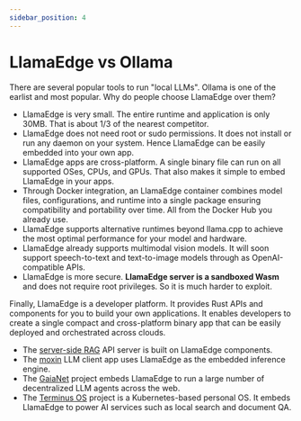 ```yaml
---
sidebar_position: 4
---
```


# LlamaEdge vs Ollama

There are several popular tools to run "local LLMs". Ollama is one of the earlist and most popular. Why do people
choose LlamaEdge over them?

* LlamaEdge is very small. The entire runtime and application is only 30MB. That is about 1/3 of the nearest competitor.
* LlamaEdge does not need root or sudo permissions. It does not install or run any daemon on your system. Hence LlamaEdge can be easily embedded into your own app.
* LlamaEdge apps are cross-platform. A single binary file can run on all supported OSes, CPUs, and GPUs. That also makes it simple to embed LlamaEdge in your apps.
* Through Docker integration, an LlamaEdge container combines model files, configurations, and runtime into a single package ensuring compatibility and portability over time. All from the Docker Hub you already use.
* LlamaEdge supports alternative runtimes beyond llama.cpp to achieve the most optimal performance for your model and hardware.
* LlamaEdge already supports multimodal vision models. It will soon support speech-to-text and text-to-image models through as OpenAI-compatible APIs.
* LlamaEdge is more secure. **LlamaEdge server is a sandboxed Wasm** and does not require root privileges. So it is much harder to exploit.

Finally, LlamaEdge is a developer platform. It provides Rust APIs and components for you to build your own applications.
It enables developers to create a single compact and cross-platform binary app that can be easily deployed and orchestrated across clouds.

* The [server-side RAG](user-guide/server-side-rag/quick-start) API server is built on LlamaEdge components.
* The [moxin](https://github.com/project-robius/moxin) LLM client app uses LlamaEdge as the embedded inference engine.
* The [GaiaNet](https://github.com/GaiaNet-AI/gaianet-node) project embeds LlamaEdge to run a large number of decentralized LLM agents across the web.
* The [Terminus OS](https://www.jointerminus.com/) project is a Kubernetes-based personal OS. It embeds LlamaEdge to power AI services such as local search and document QA.

